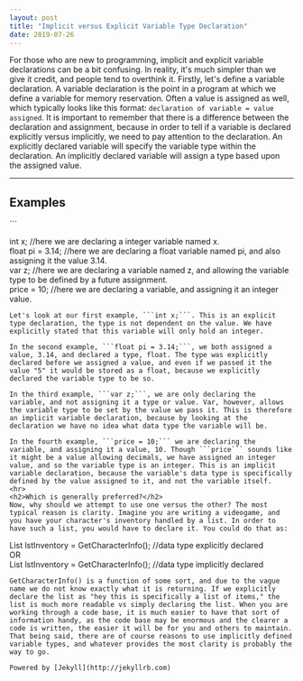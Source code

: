 ```yaml
---
layout: post
title: "Implicit versus Explicit Variable Type Declaration"
date: 2019-07-26
---
```


For those who are new to programming, implicit and explicit variable declarations can be a bit confusing. In reality, it's much simpler than we give it credit, and people tend to overthink it. Firstly, let's define a variable declaration. A variable declaration is the point in a program at which we define a variable for memory reservation. Often a value is assigned as well, which typically looks like this format: ```declaration of variable = value assigned```. It is important to remember that there is a difference between the declaration and assignment, because in order to tell if a variable is declared explicitly versus implicitly, we need to pay attention to the declaration. An explicitly declared variable will specify the variable type within the declaration. An implicitly declared variable will assign a type based upon the assigned value. 
<hr>
<h2>Examples</h2>
``` 

int x; //here we are declaring a integer variable named x.  
float pi = 3.14; //here we are declaring a float variable named pi, and also assigning it the value 3.14.  
var z; //here we are declaring a variable named z, and allowing the variable type to be defined by a future assignment.  
price = 10; //here we are declaring a variable, and assigning it an integer value.  

```  
Let's look at our first example, ```int x;```. This is an explicit type declaration, the type is not dependent on the value. We have explicitly stated that this variable will only hold an integer.  

In the second example, ```float pi = 3.14;```, we both assigned a value, 3.14, and declared a type, float. The type was explicitly declared before we assigned a value, and even if we passed it the value "5" it would be stored as a float, because we explicitly declared the variable type to be so.  

In the third example, ```var z;```, we are only declaring the variable, and not assigning it a type or value. Var, however, allows the variable type to be set by the value we pass it. This is therefore an implicit variable declaration, because by looking at the declaration we have no idea what data type the variable will be.  

In the fourth example, ```price = 10;``` we are declaring the variable, and assigning it a value, 10. Though ```price``` sounds like it might be a value allowing decimals, we have assigned an integer value, and so the variable type is an integer. This is an implicit variable declaration, because the variable's data type is specifically defined by the value assigned to it, and not the variable itself.  
<hr>
<h2>Which is generally preferred?</h2>
Now, why should we attempt to use one versus the other? The most typical reason is clarity. Imagine you are writing a videogame, and you have your character's inventory handled by a list. In order to have such a list, you would have to declare it. You could do that as:  
```  

List <items> lstInventory = GetCharacterInfo(); //data type explicitly declared  
  OR  
List lstInventory = GetCharacterInfo(); //data type implicitly declared

```  
GetCharacterInfo() is a function of some sort, and due to the vague name we do not know exactly what it is returning. If we explicitly declare the list as "hey this is specifically a list of items," the list is much more readable vs simply declaring the list. When you are working through a code base, it is much easier to have that sort of information handy, as the code base may be enormous and the clearer a code is written, the easier it will be for you and others to maintain. That being said, there are of course reasons to use implicitly defined variable types, and whatever provides the most clarity is probably the way to go.  

Powered by [Jekyll](http://jekyllrb.com)
